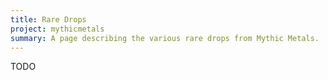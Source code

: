 ```yaml
---
title: Rare Drops
project: mythicmetals
summary: A page describing the various rare drops from Mythic Metals. 
---
```


TODO